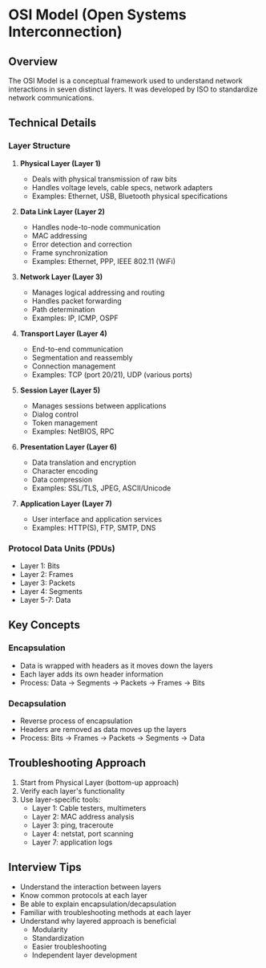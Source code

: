 # OSI Model (Open Systems Interconnection)

## Overview
The OSI Model is a conceptual framework used to understand network interactions in seven distinct layers. It was developed by ISO to standardize network communications.

## Technical Details

### Layer Structure
1. **Physical Layer (Layer 1)**
   - Deals with physical transmission of raw bits
   - Handles voltage levels, cable specs, network adapters
   - Examples: Ethernet, USB, Bluetooth physical specifications

2. **Data Link Layer (Layer 2)**
   - Handles node-to-node communication
   - MAC addressing
   - Error detection and correction
   - Frame synchronization
   - Examples: Ethernet, PPP, IEEE 802.11 (WiFi)

3. **Network Layer (Layer 3)**
   - Manages logical addressing and routing
   - Handles packet forwarding
   - Path determination
   - Examples: IP, ICMP, OSPF

4. **Transport Layer (Layer 4)**
   - End-to-end communication
   - Segmentation and reassembly
   - Connection management
   - Examples: TCP (port 20/21), UDP (various ports)

5. **Session Layer (Layer 5)**
   - Manages sessions between applications
   - Dialog control
   - Token management
   - Examples: NetBIOS, RPC

6. **Presentation Layer (Layer 6)**
   - Data translation and encryption
   - Character encoding
   - Data compression
   - Examples: SSL/TLS, JPEG, ASCII/Unicode

7. **Application Layer (Layer 7)**
   - User interface and application services
   - Examples: HTTP(S), FTP, SMTP, DNS

### Protocol Data Units (PDUs)
- Layer 1: Bits
- Layer 2: Frames
- Layer 3: Packets
- Layer 4: Segments
- Layer 5-7: Data

## Key Concepts

### Encapsulation
- Data is wrapped with headers as it moves down the layers
- Each layer adds its own header information
- Process: Data → Segments → Packets → Frames → Bits

### Decapsulation
- Reverse process of encapsulation
- Headers are removed as data moves up the layers
- Process: Bits → Frames → Packets → Segments → Data

## Troubleshooting Approach
1. Start from Physical Layer (bottom-up approach)
2. Verify each layer's functionality
3. Use layer-specific tools:
   - Layer 1: Cable testers, multimeters
   - Layer 2: MAC address analysis
   - Layer 3: ping, traceroute
   - Layer 4: netstat, port scanning
   - Layer 7: application logs

## Interview Tips
- Understand the interaction between layers
- Know common protocols at each layer
- Be able to explain encapsulation/decapsulation
- Familiar with troubleshooting methods at each layer
- Understand why layered approach is beneficial
  - Modularity
  - Standardization
  - Easier troubleshooting
  - Independent layer development 